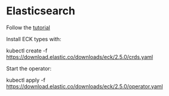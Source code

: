 # Elasticsearch

Follow the [tutorial](https://www.elastic.co/guide/en/cloud-on-k8s/current/k8s-quickstart.html)

Install ECK types with:

kubectl create -f https://download.elastic.co/downloads/eck/2.5.0/crds.yaml

Start the operator:

kubectl apply -f https://download.elastic.co/downloads/eck/2.5.0/operator.yaml

